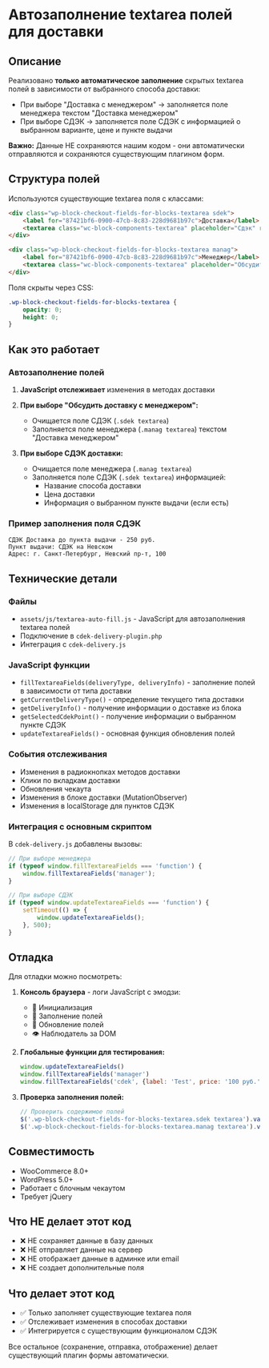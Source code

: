 # Автозаполнение textarea полей для доставки

## Описание
Реализовано **только автоматическое заполнение** скрытых textarea полей в зависимости от выбранного способа доставки:
- При выборе "Доставка с менеджером" → заполняется поле менеджера текстом "Доставка менеджером"
- При выборе СДЭК → заполняется поле СДЭК с информацией о выбранном варианте, цене и пункте выдачи

**Важно:** Данные НЕ сохраняются нашим кодом - они автоматически отправляются и сохраняются существующим плагином форм.

## Структура полей
Используются существующие textarea поля с классами:
```html
<div class="wp-block-checkout-fields-for-blocks-textarea sdek">
    <label for="87421bf6-0900-47cb-8c83-228d9681b97c">Доставка</label>
    <textarea class="wc-block-components-textarea" placeholder="Сдэк" rows="2"></textarea>
</div>

<div class="wp-block-checkout-fields-for-blocks-textarea manag">
    <label for="87421bf6-0900-47cb-8c83-228d9681b97c">Менеджер</label>
    <textarea class="wc-block-components-textarea" placeholder="Обсудить доставку с менеджером" rows="2"></textarea>
</div>
```

Поля скрыты через CSS:
```css
.wp-block-checkout-fields-for-blocks-textarea {
    opacity: 0;
    height: 0;
}
```

## Как это работает

### Автозаполнение полей
1. **JavaScript отслеживает** изменения в методах доставки
2. **При выборе "Обсудить доставку с менеджером":**
   - Очищается поле СДЭК (`.sdek textarea`)
   - Заполняется поле менеджера (`.manag textarea`) текстом "Доставка менеджером"

3. **При выборе СДЭК доставки:**
   - Очищается поле менеджера (`.manag textarea`)
   - Заполняется поле СДЭК (`.sdek textarea`) информацией:
     - Название способа доставки
     - Цена доставки
     - Информация о выбранном пункте выдачи (если есть)

### Пример заполнения поля СДЭК
```
СДЭК Доставка до пункта выдачи - 250 руб.
Пункт выдачи: СДЭК на Невском
Адрес: г. Санкт-Петербург, Невский пр-т, 100
```

## Технические детали

### Файлы
- `assets/js/textarea-auto-fill.js` - JavaScript для автозаполнения textarea полей
- Подключение в `cdek-delivery-plugin.php`
- Интеграция с `cdek-delivery.js`

### JavaScript функции
- `fillTextareaFields(deliveryType, deliveryInfo)` - заполнение полей в зависимости от типа доставки
- `getCurrentDeliveryType()` - определение текущего типа доставки
- `getDeliveryInfo()` - получение информации о доставке из блока
- `getSelectedCdekPoint()` - получение информации о выбранном пункте СДЭК
- `updateTextareaFields()` - основная функция обновления полей

### События отслеживания
- Изменения в радиокнопках методов доставки
- Клики по вкладкам доставки
- Обновления чекаута
- Изменения в блоке доставки (MutationObserver)
- Изменения в localStorage для пунктов СДЭК

### Интеграция с основным скриптом
В `cdek-delivery.js` добавлены вызовы:
```javascript
// При выборе менеджера
if (typeof window.fillTextareaFields === 'function') {
    window.fillTextareaFields('manager');
}

// При выборе СДЭК
if (typeof window.updateTextareaFields === 'function') {
    setTimeout(() => {
        window.updateTextareaFields();
    }, 500);
}
```

## Отладка
Для отладки можно посмотреть:
1. **Консоль браузера** - логи JavaScript с эмодзи:
   - 🔧 Инициализация
   - 📝 Заполнение полей
   - 🔄 Обновление полей
   - 👁️ Наблюдатель за DOM

2. **Глобальные функции для тестирования:**
   ```javascript
   window.updateTextareaFields()
   window.fillTextareaFields('manager')
   window.fillTextareaFields('cdek', {label: 'Test', price: '100 руб.'})
   ```

3. **Проверка заполнения полей:**
   ```javascript
   // Проверить содержимое полей
   $('.wp-block-checkout-fields-for-blocks-textarea.sdek textarea').val()
   $('.wp-block-checkout-fields-for-blocks-textarea.manag textarea').val()
   ```

## Совместимость
- WooCommerce 8.0+
- WordPress 5.0+
- Работает с блочным чекаутом
- Требует jQuery

## Что НЕ делает этот код
- ❌ НЕ сохраняет данные в базу данных
- ❌ НЕ отправляет данные на сервер
- ❌ НЕ отображает данные в админке или email
- ❌ НЕ создает дополнительные поля

## Что делает этот код
- ✅ Только заполняет существующие textarea поля
- ✅ Отслеживает изменения в способах доставки
- ✅ Интегрируется с существующим функционалом СДЭК

Все остальное (сохранение, отправка, отображение) делает существующий плагин формы автоматически.